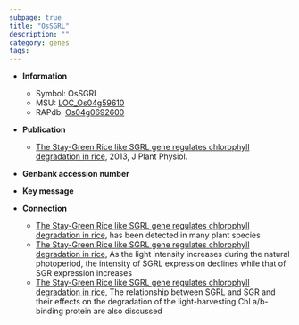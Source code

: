```yaml
---
subpage: true
title: "OsSGRL"
description: ""
category: genes
tags: 
---
```


* **Information**  
    + Symbol: OsSGRL  
    + MSU: [LOC_Os04g59610](http://rice.plantbiology.msu.edu/cgi-bin/ORF_infopage.cgi?orf=LOC_Os04g59610)  
    + RAPdb: [Os04g0692600](http://rapdb.dna.affrc.go.jp/viewer/gbrowse_details/irgsp1?name=Os04g0692600)  

* **Publication**  
    + [The Stay-Green Rice like SGRL gene regulates chlorophyll degradation in rice](http://www.ncbi.nlm.nih.gov/pubmed?term=The+Stay-Green+Rice+like+SGRL+gene+regulates+chlorophyll+degradation+in+rice%5BTitle%5D), 2013, J Plant Physiol.

* **Genbank accession number**  

* **Key message**  

* **Connection**  
    + [The Stay-Green Rice like SGRL gene regulates chlorophyll degradation in rice](SGRL), has been detected in many plant species
    + [The Stay-Green Rice like SGRL gene regulates chlorophyll degradation in rice](http://www.ncbi.nlm.nih.gov/pubmed?term=The+Stay-Green+Rice+like+SGRL+gene+regulates+chlorophyll+degradation+in+rice%5BTitle%5D), As the light intensity increases during the natural photoperiod, the intensity of SGRL expression declines while that of SGR expression increases
    + [The Stay-Green Rice like SGRL gene regulates chlorophyll degradation in rice](http://www.ncbi.nlm.nih.gov/pubmed?term=The+Stay-Green+Rice+like+SGRL+gene+regulates+chlorophyll+degradation+in+rice%5BTitle%5D), The relationship between SGRL and SGR and their effects on the degradation of the light-harvesting Chl a/b-binding protein are also discussed



